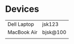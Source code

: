 # Devices

  

|     |     |
| --- | --- |
| Dell Laptop | jsk123 |
| MacBook Air | bjsk@100 |
|     |     |